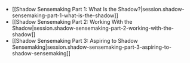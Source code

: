 
- [[Shadow Sensemaking Part 1:  What Is the Shadow?|session.shadow-sensemaking-part-1-what-is-the-shadow]]
- [[Shadow Sensemaking Part 2:  Working With the Shadow|session.shadow-sensemaking-part-2-working-with-the-shadow]]
- [[Shadow Sensemaking Part 3:  Aspiring to Shadow Sensemaking|session.shadow-sensemaking-part-3-aspiring-to-shadow-sensemaking]]
